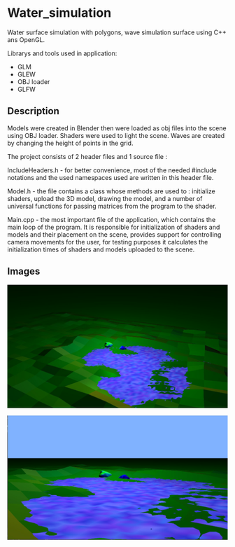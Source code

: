 # Water_simulation
Water surface simulation with polygons, wave simulation surface using C++ ans OpenGL.

Librarys and tools used in application:
- GLM
- GLEW
- OBJ loader
- GLFW

## Description

Models were created in Blender then were loaded as obj files into the scene using OBJ loader. 
Shaders were used to light the scene. Waves are created by changing the height of points in the grid.

The project consists of 2 header files and 1 source file :

IncludeHeaders.h - for better convenience, most of the needed #include notations and the used
namespaces used are written in this header file.

Model.h - the file contains a class whose methods are used to : initialize shaders, upload the
3D model, drawing the model, and a number of universal functions for passing matrices from the
program to the shader.

Main.cpp - the most important file of the application, which contains the main loop of the program. It is responsible for
initialization of shaders and models and their placement on the scene, provides support for controlling
camera movements for the user, for testing purposes it calculates the initialization times of shaders and
models uploaded to the scene.

## Images
![](GitHub_images/01_WaterSimulation.png)

![](GitHub_images/02_WaterSimulation2.png)
